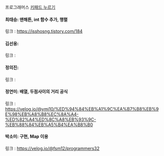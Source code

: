 프로그래머스 [키패드 누르기](https://school.programmers.co.kr/learn/courses/30/lessons/67256)<br>

#### 최태승: 맨해튼, int 함수 추가, 행렬
링크 : https://isshosng.tistory.com/184

#### 김선웅: 
링크 : 

#### 정의진:
링크 : 

#### 정연미: 배열, 두점사이의 거리 공식
링크 : https://velog.io/@ymj10/%ED%94%84%EB%A1%9C%EA%B7%B8%EB%9E%98%EB%A8%B8%EC%8A%A4-%ED%82%A4%ED%8C%A8%EB%93%9C-%EB%88%84%EB%A5%B4%EA%B8%B0

#### 박소미: 구현, Map 이용
링크 : https://velog.io/@fsm12/programmers32
